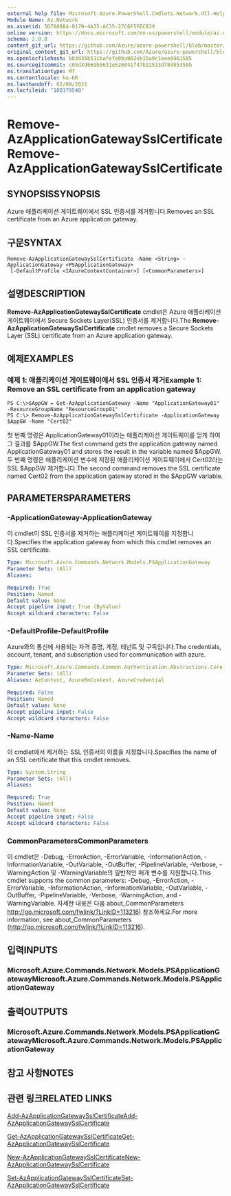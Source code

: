 ```yaml
---
external help file: Microsoft.Azure.PowerShell.Cmdlets.Network.dll-Help.xml
Module Name: Az.Network
ms.assetid: 5D788B84-0179-4A35-AC35-27C6F5FECB39
online version: https://docs.microsoft.com/en-us/powershell/module/az.network/remove-azapplicationgatewaysslcertificate
schema: 2.0.0
content_git_url: https://github.com/Azure/azure-powershell/blob/master/src/Network/Network/help/Remove-AzApplicationGatewaySslCertificate.md
original_content_git_url: https://github.com/Azure/azure-powershell/blob/master/src/Network/Network/help/Remove-AzApplicationGatewaySslCertificate.md
ms.openlocfilehash: b03d35b511bafefe0ba062eb15a9c1eee8961585
ms.sourcegitcommit: c05d3d669b5631e526841f47b22513d78495350b
ms.translationtype: MT
ms.contentlocale: ko-KR
ms.lasthandoff: 02/09/2021
ms.locfileid: "100179540"
---
```

# <span data-ttu-id="79452-101">Remove-AzApplicationGatewaySslCertificate</span><span class="sxs-lookup"><span data-stu-id="79452-101">Remove-AzApplicationGatewaySslCertificate</span></span>

## <span data-ttu-id="79452-102">SYNOPSIS</span><span class="sxs-lookup"><span data-stu-id="79452-102">SYNOPSIS</span></span>
<span data-ttu-id="79452-103">Azure 애플리케이션 게이트웨이에서 SSL 인증서를 제거합니다.</span><span class="sxs-lookup"><span data-stu-id="79452-103">Removes an SSL certificate from an Azure application gateway.</span></span>

## <span data-ttu-id="79452-104">구문</span><span class="sxs-lookup"><span data-stu-id="79452-104">SYNTAX</span></span>

```
Remove-AzApplicationGatewaySslCertificate -Name <String> -ApplicationGateway <PSApplicationGateway>
 [-DefaultProfile <IAzureContextContainer>] [<CommonParameters>]
```

## <span data-ttu-id="79452-105">설명</span><span class="sxs-lookup"><span data-stu-id="79452-105">DESCRIPTION</span></span>
<span data-ttu-id="79452-106">**Remove-AzApplicationGatewaySslCertificate** cmdlet은 Azure 애플리케이션 게이트웨이에서 Secure Sockets Layer(SSL) 인증서를 제거합니다.</span><span class="sxs-lookup"><span data-stu-id="79452-106">The **Remove-AzApplicationGatewaySslCertificate** cmdlet removes a Secure Sockets Layer (SSL) certificate from an Azure application gateway.</span></span>

## <span data-ttu-id="79452-107">예제</span><span class="sxs-lookup"><span data-stu-id="79452-107">EXAMPLES</span></span>

### <span data-ttu-id="79452-108">예제 1: 애플리케이션 게이트웨이에서 SSL 인증서 제거</span><span class="sxs-lookup"><span data-stu-id="79452-108">Example 1: Remove an SSL certificate from an application gateway</span></span>
```
PS C:\>$AppGW = Get-AzApplicationGateway -Name "ApplicationGateway01" -ResourceGroupName "ResourceGroup01"
PS C:\> Remove-AzApplicationGatewaySslCertificate -ApplicationGateway $AppGW -Name "Cert02"
```

<span data-ttu-id="79452-109">첫 번째 명령은 ApplicationGateway01이라는 애플리케이션 게이트웨이를 얻게 하여 그 결과를 $AppGW.</span><span class="sxs-lookup"><span data-stu-id="79452-109">The first command gets the application gateway named ApplicationGateway01 and stores the result in the variable named $AppGW.</span></span>
<span data-ttu-id="79452-110">두 번째 명령은 애플리케이션 변수에 저장된 애플리케이션 게이트웨이에서 Cert02라는 SSL $AppGW 제거합니다.</span><span class="sxs-lookup"><span data-stu-id="79452-110">The second command removes the SSL certificate named Cert02 from the application gateway stored in the $AppGW variable.</span></span>

## <span data-ttu-id="79452-111">PARAMETERS</span><span class="sxs-lookup"><span data-stu-id="79452-111">PARAMETERS</span></span>

### <span data-ttu-id="79452-112">-ApplicationGateway</span><span class="sxs-lookup"><span data-stu-id="79452-112">-ApplicationGateway</span></span>
<span data-ttu-id="79452-113">이 cmdlet이 SSL 인증서를 제거하는 애플리케이션 게이트웨이를 지정합니다.</span><span class="sxs-lookup"><span data-stu-id="79452-113">Specifies the application gateway from which this cmdlet removes an SSL certificate.</span></span>

```yaml
Type: Microsoft.Azure.Commands.Network.Models.PSApplicationGateway
Parameter Sets: (All)
Aliases:

Required: True
Position: Named
Default value: None
Accept pipeline input: True (ByValue)
Accept wildcard characters: False
```

### <span data-ttu-id="79452-114">-DefaultProfile</span><span class="sxs-lookup"><span data-stu-id="79452-114">-DefaultProfile</span></span>
<span data-ttu-id="79452-115">Azure와의 통신에 사용되는 자격 증명, 계정, 테넌트 및 구독입니다.</span><span class="sxs-lookup"><span data-stu-id="79452-115">The credentials, account, tenant, and subscription used for communication with azure.</span></span>

```yaml
Type: Microsoft.Azure.Commands.Common.Authentication.Abstractions.Core.IAzureContextContainer
Parameter Sets: (All)
Aliases: AzContext, AzureRmContext, AzureCredential

Required: False
Position: Named
Default value: None
Accept pipeline input: False
Accept wildcard characters: False
```

### <span data-ttu-id="79452-116">-Name</span><span class="sxs-lookup"><span data-stu-id="79452-116">-Name</span></span>
<span data-ttu-id="79452-117">이 cmdlet에서 제거하는 SSL 인증서의 이름을 지정합니다.</span><span class="sxs-lookup"><span data-stu-id="79452-117">Specifies the name of an SSL certificate that this cmdlet removes.</span></span>

```yaml
Type: System.String
Parameter Sets: (All)
Aliases:

Required: True
Position: Named
Default value: None
Accept pipeline input: False
Accept wildcard characters: False
```

### <span data-ttu-id="79452-118">CommonParameters</span><span class="sxs-lookup"><span data-stu-id="79452-118">CommonParameters</span></span>
<span data-ttu-id="79452-119">이 cmdlet은 -Debug, -ErrorAction, -ErrorVariable, -InformationAction, -InformationVariable, -OutVariable, -OutBuffer, -PipelineVariable, -Verbose, -WarningAction 및 -WarningVariable의 일반적인 매개 변수를 지원합니다.</span><span class="sxs-lookup"><span data-stu-id="79452-119">This cmdlet supports the common parameters: -Debug, -ErrorAction, -ErrorVariable, -InformationAction, -InformationVariable, -OutVariable, -OutBuffer, -PipelineVariable, -Verbose, -WarningAction, and -WarningVariable.</span></span> <span data-ttu-id="79452-120">자세한 내용은 다음 about_CommonParameters http://go.microsoft.com/fwlink/?LinkID=113216) 참조하세요.</span><span class="sxs-lookup"><span data-stu-id="79452-120">For more information, see about_CommonParameters (http://go.microsoft.com/fwlink/?LinkID=113216).</span></span>

## <span data-ttu-id="79452-121">입력</span><span class="sxs-lookup"><span data-stu-id="79452-121">INPUTS</span></span>

### <span data-ttu-id="79452-122">Microsoft.Azure.Commands.Network.Models.PSApplicationGateway</span><span class="sxs-lookup"><span data-stu-id="79452-122">Microsoft.Azure.Commands.Network.Models.PSApplicationGateway</span></span>

## <span data-ttu-id="79452-123">출력</span><span class="sxs-lookup"><span data-stu-id="79452-123">OUTPUTS</span></span>

### <span data-ttu-id="79452-124">Microsoft.Azure.Commands.Network.Models.PSApplicationGateway</span><span class="sxs-lookup"><span data-stu-id="79452-124">Microsoft.Azure.Commands.Network.Models.PSApplicationGateway</span></span>

## <span data-ttu-id="79452-125">참고 사항</span><span class="sxs-lookup"><span data-stu-id="79452-125">NOTES</span></span>

## <span data-ttu-id="79452-126">관련 링크</span><span class="sxs-lookup"><span data-stu-id="79452-126">RELATED LINKS</span></span>

[<span data-ttu-id="79452-127">Add-AzApplicationGatewaySslCertificate</span><span class="sxs-lookup"><span data-stu-id="79452-127">Add-AzApplicationGatewaySslCertificate</span></span>](./Add-AzApplicationGatewaySslCertificate.md)

[<span data-ttu-id="79452-128">Get-AzApplicationGatewaySslCertificate</span><span class="sxs-lookup"><span data-stu-id="79452-128">Get-AzApplicationGatewaySslCertificate</span></span>](./Get-AzApplicationGatewaySslCertificate.md)

[<span data-ttu-id="79452-129">New-AzApplicationGatewaySslCertificate</span><span class="sxs-lookup"><span data-stu-id="79452-129">New-AzApplicationGatewaySslCertificate</span></span>](./New-AzApplicationGatewaySslCertificate.md)

[<span data-ttu-id="79452-130">Set-AzApplicationGatewaySslCertificate</span><span class="sxs-lookup"><span data-stu-id="79452-130">Set-AzApplicationGatewaySslCertificate</span></span>](./Set-AzApplicationGatewaySslCertificate.md)


